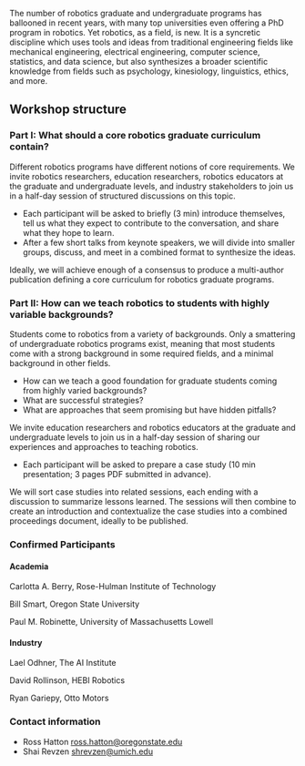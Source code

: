 The number of robotics graduate and undergraduate programs has ballooned in recent years, with many top universities even offering a PhD program in robotics. Yet robotics, as a field, is new. It is a syncretic discipline which uses tools and ideas from traditional engineering fields like mechanical engineering, electrical engineering, computer science, statistics, and data science, but also synthesizes a broader scientific knowledge from fields such as psychology, kinesiology, linguistics, ethics, and more.

## Workshop structure

### Part I: What should a core robotics graduate curriculum contain?

Different robotics programs have different notions of core requirements. We invite robotics researchers, education researchers, robotics educators at the graduate and undergraduate levels, and industry stakeholders to join us in a half-day session of structured discussions on this topic.
* Each participant will be asked to briefly (3 min) introduce themselves, tell us what they expect to contribute to the conversation, and share what they hope to learn.
* After a few short talks from keynote speakers, we will divide into smaller groups, discuss, and meet in a combined format to synthesize the ideas.

Ideally, we will achieve enough of a consensus to produce a multi-author publication defining a core curriculum for robotics graduate programs.

### Part II: How can we teach robotics to students with highly variable backgrounds?

Students come to robotics from a variety of backgrounds. Only a smattering of undergraduate robotics programs exist, meaning that most students come with a strong background in some required fields, and a minimal background in other fields. 
* How can we teach a good foundation for graduate students coming from highly varied backgrounds?
* What are successful strategies?
* What are approaches that seem promising but have hidden pitfalls? 

We invite education researchers and robotics educators at the graduate and undergraduate levels to join us in a half-day session of sharing our experiences and approaches to teaching robotics.
* Each participant will be asked to prepare a case study (10 min presentation; 3 pages PDF submitted in advance).

We will sort case studies into related sessions, each ending with a discussion to summarize lessons learned. The sessions will then combine to create an introduction and contextualize the case studies into a combined proceedings document, ideally to be published.

### Confirmed Participants

#### Academia

Carlotta A. Berry, Rose-Hulman Institute of Technology

Bill Smart, Oregon State University

Paul M. Robinette, University of Massachusetts Lowell


#### Industry

Lael Odhner, The AI Institute

David Rollinson, HEBI Robotics

Ryan Gariepy, Otto Motors

### Contact information
- Ross Hatton ross.hatton@oregonstate.edu
- Shai Revzen shrevzen@umich.edu
